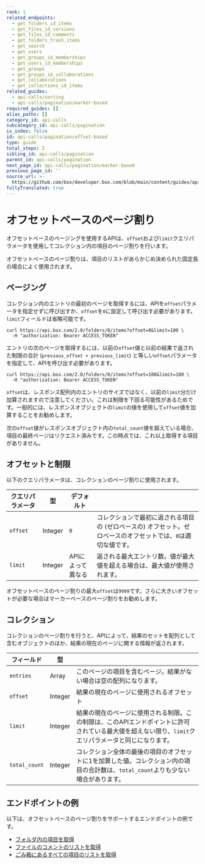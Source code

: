 ```yaml
---
rank: 1
related_endpoints:
  - get_folders_id_items
  - get_files_id_versions
  - get_files_id_comments
  - get_folders_trash_items
  - get_search
  - get_users
  - get_groups_id_memberships
  - get_users_id_memberships
  - get_groups
  - get_groups_id_collaborations
  - get_collaborations
  - get_collections_id_items
related_guides:
  - api-calls/sorting
  - api-calls/pagination/marker-based
required_guides: []
alias_paths: []
category_id: api-calls
subcategory_id: api-calls/pagination
is_index: false
id: api-calls/pagination/offset-based
type: guide
total_steps: 2
sibling_id: api-calls/pagination
parent_id: api-calls/pagination
next_page_id: api-calls/pagination/marker-based
previous_page_id: ''
source_url: >-
  https://github.com/box/developer.box.com/blob/main/content/guides/api-calls/pagination/offset-based.md
fullyTranslated: true
---
```

# オフセットベースのページ割り

オフセットベースのページングを使用するAPIは、`offset`および`limit`クエリパラメータを使用してコレクション内の項目のページ割りを行います。

オフセットベースのページ割りは、項目のリストがあらかじめ決められた固定長の場合によく使用されます。

## ページング

コレクション内のエントリの最初のページを取得するには、APIを`offset`パラメータを指定せずに呼び出すか、`offset`を`0`に設定して呼び出す必要があります。`limit`フィールドは省略可能です。

```curl
curl https://api.box.com/2.0/folders/0/items?offset=0&limit=100 \
  -H "authorization: Bearer ACCESS_TOKEN"

```

エントリの次のページを取得するには、以前の`offset`値と以前の結果で返された制限の合計 (`previous_offset + previous_limit`) と等しい`offset`パラメータを指定して、APIを呼び出す必要があります。

```curl
curl https://api.box.com/2.0/folders/0/items?offset=100&limit=100 \
  -H "authorization: Bearer ACCESS_TOKEN"

```

<Message type="notice">

`offset`は、レスポンス配列内のエントリのサイズではなく、以前の`limit`分だけ加算されますので注意してください。これは制限を下回る可能性があるためです。一般的には、レスポンスオブジェクトの`limit`の値を使用して`offset`値を加算することをお勧めします。

</Message>

次の`offset`値がレスポンスオブジェクト内の`total_count`値を超えている場合、項目の最終ページはリクエスト済みです。この時点では、これ以上取得する項目がありません。

## オフセットと制限

以下のクエリパラメータは、コレクションのページ割りに使用されます。

<!-- markdownlint-disable line-length -->

| クエリパラメータ | 型       | デフォルト      |                                                            |
| -------- | ------- | ---------- | ---------------------------------------------------------- |
| `offset` | Integer | `0`        | コレクションで最初に返される項目の (ゼロベースの) オフセット。ゼロベースのオフセットでは、`0`は適切な値です。 |
| `limit`  | Integer | APIによって異なる | 返される最大エントリ数。値が最大値を超える場合は、最大値が使用されます。                       |

<!-- markdownlint-enable line-length -->

<Message type="notice">

オフセットベースのページ割りの最大`offset`は`9999`です。さらに大きいオフセットが必要な場合はマーカーベースのページ割りをお勧めします。

</Message>

## コレクション

コレクションのページ割りを行うと、APIによって、結果のセットを配列として含むオブジェクトのほか、結果の現在のページに関する情報が返されます。

<!-- markdownlint-disable line-length -->

| フィールド         | 型       |                                                                                 |
| ------------- | ------- | ------------------------------------------------------------------------------- |
| `entries`     | Array   | このページの項目を含むページ。結果がない場合は空の配列になります。                                               |
| `offset`      | Integer | 結果の現在のページに使用されるオフセット                                                            |
| `limit`       | Integer | 結果の現在のページに使用される制限。この制限は、このAPIエンドポイントに許可されている最大値を超えない限り、`limit`クエリパラメータと同じになります。 |
| `total_count` | Integer | コレクション全体の最後の項目のオフセットに1を加算した値。コレクション内の項目の合計数は、`total_count`よりも少ない場合があります。        |

<!-- markdownlint-enable line-length -->

## エンドポイントの例

以下は、オフセットベースのページ割りをサポートするエンドポイントの例です。

* [フォルダ内の項目を取得](endpoint://get_folders_id_items)
* [ファイルのコメントのリストを取得](endpoint://get-files-id-comments)
* [ごみ箱にあるすべての項目のリストを取得](endpoint://get-folders-trash-items)
